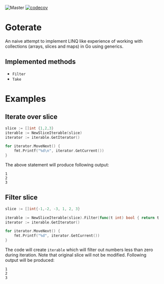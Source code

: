 ![Master](https://github.com/sszarek/goterate/actions/workflows/go.yaml/badge.svg)
[![codecov](https://codecov.io/gh/sszarek/goterate/branch/master/graph/badge.svg?token=7VUBJK8QOX)](https://codecov.io/gh/sszarek/goterate)

# Goterate
An naive attempt to implement LINQ like experience of working with collections (arrays, slices and maps) in Go using generics.

## Implemented methods
- `Filter`
- `Take`

# Examples

## Iterate over slice
```go
slice := []int {1,2,3}
iterable := NewSliceIterable(slice)
iterator := iterable.GetIterator()

for iterator.MoveNext() {
    fmt.Printf("%d\n", iterator.GetCurrent())
}
```

The above statement will produce following output:
```
1
2
3
``` 

## Filter slice
```go
slice := []int{-1,-2, -3, 1, 2, 3}

iterable := NewSliceIterable(slice).Filter(func(t int) bool { return t > 0 })
iterator := iterable.GetIterator()

for iterator.MoveNext() {
    fmt.Printf("%d", iterator.GetCurrent())
}
```

The code will create `iterable` which will filter out numbers less than zero during iteration. Note that original slice will not be modified.
Following output will be produced:
```
1
2
3
```